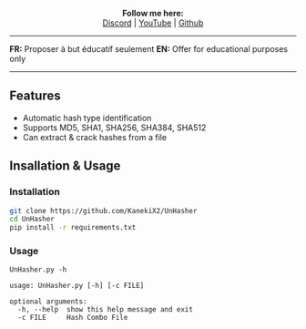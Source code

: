 <p align='center'>
  <b>Follow me here:</b><br>
  <a href="https://discord.gg/kjdsvNqJff">Discord</a> |
  <a href="https://www.youtube.com/channel/UCdIuioH8MzwMD88XGkliupA">YouTube</a> |
  <a href="https://github.com/KanekiX2">Github</a>
</p>

--- 

**FR:** Proposer à but éducatif seulement
**EN:** Offer for educational purposes only

---   

## Features
- Automatic hash type identification
- Supports MD5, SHA1, SHA256, SHA384, SHA512
- Can extract & crack hashes from a file

## Insallation & Usage
### Installation
```bash
git clone https://github.com/KanekiX2/UnHasher
cd UnHasher
pip install -r requirements.txt
```
### Usage
```
UnHasher.py -h

usage: UnHasher.py [-h] [-c FILE]

optional arguments:
  -h, --help  show this help message and exit
  -c FILE     Hash Combo File
```
